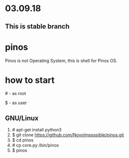 # 03.09.18
## This is stable branch

# pinos
Pinos is not Operating System, this is shell for Pinos OS.

# how to start
\# - as root

$ - as user
## GNU/Linux
1. \# apt-get install python3
2. $ git clone https://github.com/NovoImpossible/pinos.git
3. $ cd pinos
4. \# cp core.py /bin/pinos
5. $ pinos
